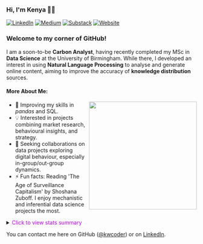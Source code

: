 ### Hi, I'm Kenya 👋🏾
[![LinkedIn](https://img.shields.io/badge/LinkedIn-%230077B5.svg?style=flat&logo=linkedin&logoColor=white)](https://www.linkedin.com/in/kenya-williams) 
[![Medium](https://img.shields.io/badge/Medium-12100E?style=flat&logo=medium&logoColor=white)](https://medium.com/@kenyabellowilliams) 
[![Substack](https://img.shields.io/badge/SubStack-FF6719?style=flat&logo=substack&logoColor=white)](https://kenyawilliams.substack.com/) 
[![Website](https://img.shields.io/badge/Website-000000?style=flat&logo=wordpress&logoColor=white)](https://kenyawilliamscom.wordpress.com/)



### Welcome to my corner of GitHub!
I am a soon-to-be **Carbon Analyst**, having recently completed my MSc in **Data Science** at the University of Birmingham. While there, I developed an interest in using **Natural Language Processing** to analyse and generate online content, aiming to improve the accuracy of **knowledge distribution** sources.

#### More About Me:
<img align="right" width="285" src="https://github.com/user-attachments/assets/1a188980-3d75-4fa0-8f13-4575f5afb2af" width="250">

* 🌱 Improving my skills in _pandas_ and SQL.
* 💡 Interested in projects combining market research, behavioural insights, and strategy.
* 💞️ Seeking collaborations on data projects exploring digital behaviour, especially in-group/out-group dynamics.
* ⚡ Fun facts: Reading 'The Age of Surveillance Capitalism' by Shoshana Zuboff.
  I enjoy mechanistic and inferential data science projects the most.

<details>
<summary><span style="color: #bf00ff;">Click to view stats summary</span></summary>


![kwcoder's Stats](https://github-readme-stats.vercel.app/api?username=kwcoder&theme=material-palenight&show_icons=true&hide_border=true&count_private=true)

</details>


You can contact me here on GitHub ([@kwcoder](https://github.com/kwcoder)) or on [LinkedIn](https://www.linkedin.com/in/kenya-williams).

<!---
kwcoder/kwcoder is a ✨ special ✨ repository because its `README.md` (this file) appears on your GitHub profile.
You can click the Preview link to take a look at your changes.
--->
